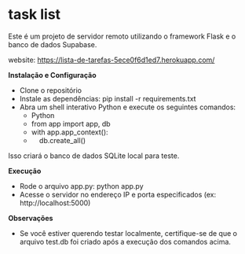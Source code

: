 # task list

Este é um projeto de servidor remoto utilizando o framework Flask e o banco de dados Supabase.

website: https://lista-de-tarefas-5ece0f6d1ed7.herokuapp.com/

**Instalação e Configuração**
- Clone o repositório
- Instale as dependências: pip install -r requirements.txt
- Abra um shell interativo Python e execute os seguintes comandos: 
  * Python
  * from app import app, db
  * with app.app_context():
  * &nbsp;&nbsp;&nbsp;&nbsp;db.create_all()

Isso criará o banco de dados SQLite local para teste.

**Execução**
- Rode o arquivo app.py: python app.py
- Acesse o servidor no endereço IP e porta especificados (ex: http://localhost:5000)

**Observações**
- Se você estiver querendo testar localmente, certifique-se de que o arquivo test.db foi criado após a execução dos comandos acima.
